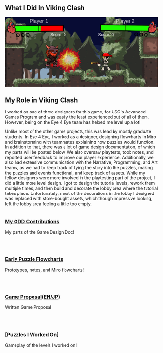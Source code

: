 ## What I Did In Viking Clash
<img src="images/clash.png?raw=true"/>

## My Role in Viking Clash
I worked as one of three designers for this game, for USC's Advanced Games Program and was easily the least experienced out of all of them. However, being on the Eye 4 Eye team has helped me level up a lot! 

Unlike most of the other game projects, this was lead by mostly graduate students. In Eye 4 Eye, I worked as a designer, designing flowcharts in Miro and brainstorming with teammates explaining how puzzles would function. In addition to that, there was a lot of game design documentation, of which my parts will be posted below. We also oversaw playtests, took notes, and reported user feedback to improve our player experience. Additionally, we also had extensive communication with the Narrative, Programming, and Art teams, as we had to keep track of tying the story into the puzzles, making the puzzles and events functional, and keep track of assets. While my fellow designers were more involved in the playtesting part of the project, I did a little more level design. I got to design the tutorial levels, rework them multiple times, and then build and decorate the lobby area where the tutorial takes place. Unfortunately, most of the decorations in the lobby I designed was replaced with store-bought assets, which though impressive looking, left the lobby area feeling a little too empty. 
<br><br>


### [My GDD Contributions](https://docs.google.com/document/d/1ecyBVIWfkgV1AKrG0550k0Z1bGrOSP403RGXkSpz65o/edit?usp=sharing)                                                             
My parts of the Game Design Doc!

<br><br>
### [Early Puzzle Flowcharts](https://docs.google.com/document/d/1gyw52noD24ba3tj7nIajv7xhMMzWDQZKb-nx6drDJGI/edit?usp=sharing)
Prototypes, notes, and Miro flowcharts!

<br><br>
### [Game Proposal(EN/JP)](https://docs.google.com/document/d/1XtFJsMvrfRRo4_y55gYdF1B6dUNXLrut3AkeFaW8idY/edit?usp=sharing)                                                       
Written Game Proposal 

<br><br>    
### [Puzzles I Worked On]
Gameplay of the levels I worked on!

